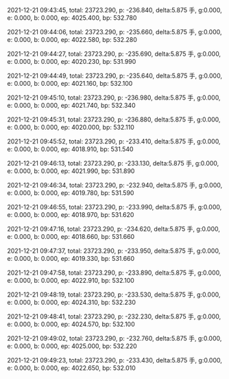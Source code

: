 2021-12-21 09:43:45, total: 23723.290, p: -236.840, delta:5.875 手, g:0.000, e: 0.000, b: 0.000, ep: 4025.400, bp: 532.780

2021-12-21 09:44:06, total: 23723.290, p: -235.660, delta:5.875 手, g:0.000, e: 0.000, b: 0.000, ep: 4022.580, bp: 532.280

2021-12-21 09:44:27, total: 23723.290, p: -235.690, delta:5.875 手, g:0.000, e: 0.000, b: 0.000, ep: 4020.230, bp: 531.990

2021-12-21 09:44:49, total: 23723.290, p: -235.640, delta:5.875 手, g:0.000, e: 0.000, b: 0.000, ep: 4021.160, bp: 532.100

2021-12-21 09:45:10, total: 23723.290, p: -236.980, delta:5.875 手, g:0.000, e: 0.000, b: 0.000, ep: 4021.740, bp: 532.340

2021-12-21 09:45:31, total: 23723.290, p: -236.880, delta:5.875 手, g:0.000, e: 0.000, b: 0.000, ep: 4020.000, bp: 532.110

2021-12-21 09:45:52, total: 23723.290, p: -233.410, delta:5.875 手, g:0.000, e: 0.000, b: 0.000, ep: 4018.910, bp: 531.540

2021-12-21 09:46:13, total: 23723.290, p: -233.130, delta:5.875 手, g:0.000, e: 0.000, b: 0.000, ep: 4021.990, bp: 531.890

2021-12-21 09:46:34, total: 23723.290, p: -232.940, delta:5.875 手, g:0.000, e: 0.000, b: 0.000, ep: 4019.780, bp: 531.590

2021-12-21 09:46:55, total: 23723.290, p: -233.990, delta:5.875 手, g:0.000, e: 0.000, b: 0.000, ep: 4018.970, bp: 531.620

2021-12-21 09:47:16, total: 23723.290, p: -234.620, delta:5.875 手, g:0.000, e: 0.000, b: 0.000, ep: 4018.660, bp: 531.660

2021-12-21 09:47:37, total: 23723.290, p: -233.950, delta:5.875 手, g:0.000, e: 0.000, b: 0.000, ep: 4019.330, bp: 531.660

2021-12-21 09:47:58, total: 23723.290, p: -233.890, delta:5.875 手, g:0.000, e: 0.000, b: 0.000, ep: 4022.910, bp: 532.100

2021-12-21 09:48:19, total: 23723.290, p: -233.530, delta:5.875 手, g:0.000, e: 0.000, b: 0.000, ep: 4024.310, bp: 532.230

2021-12-21 09:48:41, total: 23723.290, p: -232.230, delta:5.875 手, g:0.000, e: 0.000, b: 0.000, ep: 4024.570, bp: 532.100

2021-12-21 09:49:02, total: 23723.290, p: -232.760, delta:5.875 手, g:0.000, e: 0.000, b: 0.000, ep: 4025.000, bp: 532.220

2021-12-21 09:49:23, total: 23723.290, p: -233.430, delta:5.875 手, g:0.000, e: 0.000, b: 0.000, ep: 4022.650, bp: 532.010